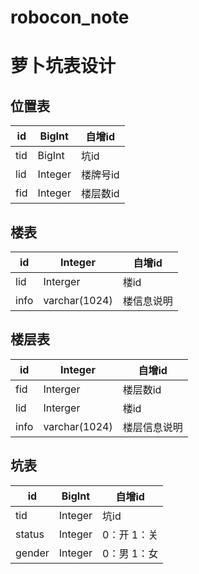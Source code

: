 # robocon_note

# 萝卜坑表设计

## 位置表
| id | BigInt | 自增id |
| --- | --- | --- |
| tid | BigInt | 坑id |
| lid | Integer | 楼牌号id |
| fid | Integer | 楼层数id |

## 楼表
| id | Integer | 自增id |
| --- | --- | --- |
| lid | Interger | 楼id |
| info | varchar(1024) | 楼信息说明 |

## 楼层表 
| id | Integer | 自增id |
| --- | --- | --- |
| fid | Interger | 楼层数id |
| lid | Interger | 楼id |
| info | varchar(1024) | 楼层信息说明 |

## 坑表
| id | BigInt |自增id |
| --- | --- | --- |
| tid | Integer | 坑id |
| status | Integer | 0：开 1：关 |
| gender | Integer | 0：男 1：女|
